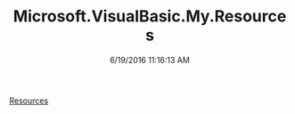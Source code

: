 ﻿---
title: Microsoft.VisualBasic.My.Resources
date: 6/19/2016 11:16:13 AM
---

[Resources](T-Microsoft.VisualBasic.My.Resources.Resources.html)
